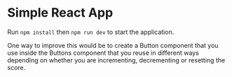 # Simple React App

Run `npm install` then `npm run dev` to start the application.

One way to improve this would be to create a Button component that you use inside the Buttons component that you reuse in different ways depending on whether you are incrementing, decrementing or resetting the score.
